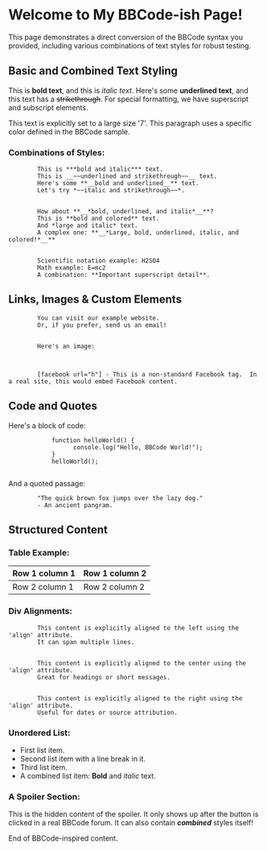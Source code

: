 # Welcome to My BBCode-ish Page!

This page demonstrates a direct conversion of the BBCode syntax you provided, 
           including various combinations of text styles for robust testing.
        


## Basic and Combined Text Styling

This is **bold text**, and this is *italic text*. 
           Here's some __underlined text__, and this text has a ~~strikethrough~~. 
           For special formatting, we have superscript and subscript elements.
        
This text is explicitly set to a large size '7'.
This paragraph uses a specific color defined in the BBCode sample.
### Combinations of Styles:


            This is ***bold and italic*** text.
            This is __~~underlined and strikethrough~~__ text.
            Here's some **__bold and underlined__** text.
            Let's try *~~italic and strikethrough~~*.
        

            How about **__*bold, underlined, and italic*__**? 
            This is **bold and colored** text.
            And *large and italic* text. 
            A complex one: **__*Large, bold, underlined, italic, and colored!*__**


            Scientific notation example: H2SO4 
            Math example: E=mc2 
            A combination: **Important superscript detail**.
        


## Links, Images & Custom Elements


            You can visit our example website. 
            Or, if you prefer, send us an email!
        

            Here's an image: 



            [facebook url="h"] - This is a non-standard Facebook tag.  In a real site, this would embed Facebook content.
        


## Code and Quotes

Here's a block of code:
```
            function helloWorld() {
                  console.log("Hello, BBCode World!");
            }
            helloWorld();
        
```
And a quoted passage:

            "The quick brown fox jumps over the lazy dog." 
            - An ancient pangram.
        


## Structured Content

### Table Example:

| Row 1 column 1 | Row 1 column 2 |
| --- | --- |
| Row 2 column 1 | Row 2 column 2 |
### Div Alignments:


            This content is explicitly aligned to the left using the 'align' attribute. 
            It can span multiple lines.
        

            This content is explicitly aligned to the center using the 'align' attribute. 
            Great for headings or short messages.
        

            This content is explicitly aligned to the right using the 'align' attribute. 
            Useful for dates or source attribution.
        
### Unordered List:

* First list item.
* Second list item with a  line break in it.
* Third list item.
* A combined list item: **Bold** and *italic* text.

### A Spoiler Section:


This is the hidden content of the spoiler.  It only shows up after the button is clicked in a real BBCode forum. 
            It can also contain ***combined*** styles itself!



End of BBCode-inspired content.